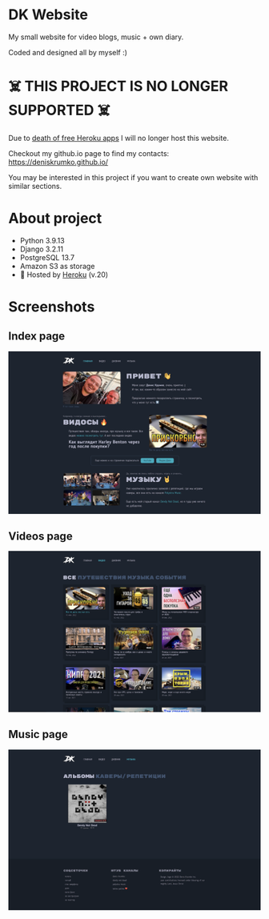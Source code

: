 # DK Website

My small website for video blogs, music + own diary.

Coded and designed all by myself :)

# ☠️ THIS PROJECT IS NO LONGER SUPPORTED ☠️

Due to [death of free Heroku apps](https://blog.heroku.com/next-chapter) I will no longer host this website.

Checkout my github.io page to find my contacts: https://deniskrumko.github.io/

You may be interested in this project if you want to create own website with similar sections.

# About project

* Python 3.9.13
* Django 3.2.11
* PostgreSQL 13.7
* Amazon S3 as storage
* 🚫 Hosted by [Heroku](https://www.heroku.com/) (v.20)

# Screenshots

## Index page
![](https://github.com/deniskrumko/dk_website/raw/master/src/static/images/screenshots/1.png)

## Videos page
![](https://github.com/deniskrumko/dk_website/raw/master/src/static/images/screenshots/2.png)

## Music page
![](https://github.com/deniskrumko/dk_website/raw/master/src/static/images/screenshots/3.png)
